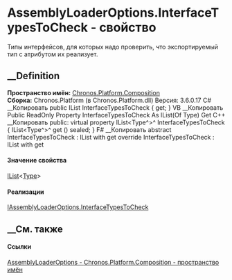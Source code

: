 # AssemblyLoaderOptions.InterfaceTypesToCheck - свойство
Типы интерфейсов, для которых надо проверить, что экспортируемый тип с
атрибутом их реализует.
##  __Definition
 **Пространство имён:**
[Chronos.Platform.Composition](N_Chronos_Platform_Composition.htm)  
 **Сборка:** Chronos.Platform (в Chronos.Platform.dll) Версия: 3.6.0.17
C# __Копировать
     public IList<Type> InterfaceTypesToCheck { get; }
VB __Копировать
     Public ReadOnly Property InterfaceTypesToCheck As IList(Of Type)
    	Get
C++ __Копировать
     public:
    virtual property IList<Type^>^ InterfaceTypesToCheck {
    	IList<Type^>^ get () sealed;
    }
F# __Копировать
     abstract InterfaceTypesToCheck : IList<Type> with get
    override InterfaceTypesToCheck : IList<Type> with get
#### Значение свойства
[IList](https://learn.microsoft.com/dotnet/api/system.collections.generic.ilist-1)<[Type](https://learn.microsoft.com/dotnet/api/system.type)>
#### Реализации
[IAssemblyLoaderOptions.InterfaceTypesToCheck](P_Chronos_Platform_Composition_IAssemblyLoaderOptions_InterfaceTypesToCheck.htm)  
##  __См. также
#### Ссылки
[AssemblyLoaderOptions -
](T_Chronos_Platform_Composition_AssemblyLoaderOptions.htm)
[Chronos.Platform.Composition - пространство
имён](N_Chronos_Platform_Composition.htm)
